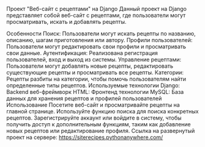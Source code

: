 Проект "Веб-сайт с рецептами" на Django
Данный проект на Django представляет собой веб-сайт с рецептами, где пользователи могут просматривать, искать и добавлять рецепты.

Особенности
Поиск: Пользователи могут искать рецепты по названию, описанию, шагам приготовления или автору.
Профили пользователей: Пользователи могут редактировать свои профили и просматривать свои данные.
Аутентификация: Реализована регистрация пользователей, вход и выход из системы.
Управление рецептами: Пользователи могут добавлять новые рецепты, редактировать существующие рецепты и просматривать все рецепты.
Категории: Рецепты разбиты на категории, чтобы помочь пользователям найти определенные типы рецептов.
Используемые технологии
Django: Backend веб-фреймворк
HTML: Фронтенд технологии
MySQL: База данных для хранения рецептов и профилей пользователей
Использование
Посетите веб-сайт и просматривайте рецепты на главной странице.
Используйте функцию поиска для поиска конкретных рецептов.
Зарегистрируйте аккаунт или войдите в систему, чтобы получить доступ к дополнительным функциям, таким как добавление новых рецептов или редактирование профиля.
Ссылка на развернутый проект на сервере: https://siterecipes.pythonanywhere.com/
